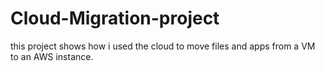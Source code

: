 # Cloud-Migration-project
this project shows how i used the cloud to move files and apps from a VM to an AWS instance.
